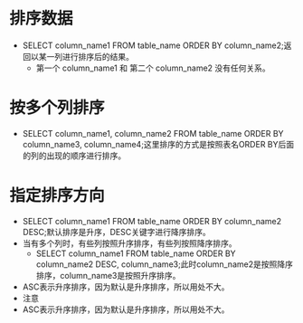 # 排序数据
  * SELECT column_name1 FROM table_name ORDER BY column_name2;返回以某一列进行排序后的结果。
    * 第一个 column_name1 和 第二个 column_name2 没有任何关系。
# 按多个列排序
  * SELECT column_name1, column_name2 FROM table_name ORDER BY column_name3, column_name4;这里排序的方式是按照表名ORDER BY后面的列的出现的顺序进行排序。
# 指定排序方向
  * SELECT column_name1 FROM table_name ORDER BY column_name2 DESC;默认排序是升序，DESC关键字进行降序排序。
  * 当有多个列时，有些列按照升序排序，有些列按照降序排序。
    * SELECT column_name1 FROM table_name ORDER BY column_name2 DESC, column_name3;此时column_name2是按照降序排序，column_name3是按照升序排序。
  * ASC表示升序排序，因为默认是升序排序，所以用处不大。
  * 注意
  * ASC表示升序排序，因为默认是升序排序，所以用处不大。
